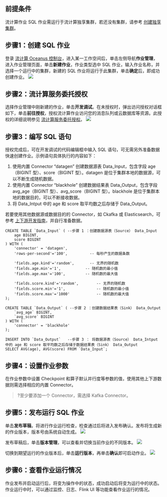 
## 前提条件
流计算作业 SQL 作业需运行于流计算独享集群，若还没有集群，请参考 [创建独享集群](https://cloud.tencent.com/document/product/849/48298)。

## 步骤1：创建 SQL 作业
登录 [流计算 Oceanus 控制台](https://console.cloud.tencent.com/oceanus)，进入某一工作空间后，单击左侧导航**作业管理**，进入作业管理页面，单击**新建作业**，作业类型选中 SQL 作业，输入作业名称，并选择一个运行中的集群，新建的 SQL 作业将运行于此集群，单击**确定**后，即成功创建作业。
![](https://qcloudimg.tencent-cloud.cn/raw/5361c726541f973bebc7cc6ba6ab1415.png)

## 步骤2：流计算服务委托授权
选择作业管理中刚新建的作业，单击**开发调试**。在未授权时，弹出访问授权对话框如下，单击**前往授权**，授权流计算作业访问您的消息队列或云数据库等资源。此授权的详细说明参见 [流计算服务委托授权](https://cloud.tencent.com/document/product/849/38290)。
![](https://main.qcloudimg.com/raw/a22292d0c7983bace50fac1ba002bada.png)

## 步骤3：编写 SQL 语句
授权完成后，可在开发调试的代码编辑框中输入 SQL 语句，可无需另外准备数据快速创建作业。示例语句具体执行的内容如下：
1. 使用内置 Connector “datagen” 创建数据源表 Data_Input，包含字段 age（BIGINT 型）、score（BIGINT 型）。datagen 是位于集群本地的数据源，可以不断生成随机数据。
2. 使用内置 Connector “blackhole” 创建数据结果表 Data_Output，包含字段 avg_age（BIGINT 型）、avg_score（BIGINT 型）。blackhole 是位于集群本地的数据目的，可以不断接收数据。
3. 将 Data_Intput 中的 age 和 score 取平均数之后存储于 Data_Output。

若要使用其他数据源或数据目的的 Connector，如 Ckafka 或 Elasticsearch，可参考 [上下游开发指南](https://cloud.tencent.com/document/product/849/48263)，并自行准备数据。

```
CREATE TABLE `Data_Input` ( --步骤 1 ：创建数据源表（Source） Data_Input
    age BIGINT,
    score BIGINT
) WITH (
    'connector' = 'datagen',
    'rows-per-second'='100',          -- 每秒产生的数据条数

    'fields.age.kind'='random',       -- 无界的随机数
    'fields.age.min'='1',           -- 随机数的最小值
    'fields.age.max'='100',         -- 随机数的最大值

    'fields.score.kind'='random',        -- 无界的随机数
    'fields.score.min'='1',              -- 随机数的最小值
    'fields.score.max'='1000'            -- 随机数的最大值
);

CREATE TABLE `Data_Output` ( --步骤 2 ：创建数据结果表（Sink） Data_Output
    `avg_age` BIGINT,
    `avg_score` BIGINT
) WITH (
    'connector' = 'blackhole'
);

INSERT INTO `Data_Output`   --步骤 3 ： 将数据源表（Source） Data_Intput 中的 age 和 score 取平均数之后存储于数据结果表（Sink） Data_Output
SELECT AVG(age), AVG(score) FROM `Data_Input`;
```


## 步骤4：设置作业参数
在作业参数中设置 Checkpoint 和算子默认并行度等参数的值，使用其他上下游数据则需选择相应的内置 Connector。
>?至少要添加一个 Connector，需选择 Kafka Connector。


## 步骤5：发布运行 SQL 作业
单击**发布草稿**，将进行作业运行检查，检查通过后将进入发布确认。发布将生成新的作业版本，版本号由系统自动生成。
![](https://qcloudimg.tencent-cloud.cn/raw/bdf936b67899e3841eebd2ca65997e81.png)

发布草稿后，单击**版本管理**，可以查看并切换当前作业的不同版本。
![](https://qcloudimg.tencent-cloud.cn/raw/d6fd906d5a1ad2d4b27c2367f588abd0.png)

切换到期望运行的作业版本后，单击**运行版本**，再单击**确认**即可启动作业。
![](https://qcloudimg.tencent-cloud.cn/raw/635a8f4fd7d1fee30c5b1e28ab87621d.png)

## 步骤6：查看作业运行情况
作业发布并启动运行后，将变为操作中的状态，成功启动后将变为运行中的状态。作业运行中时，可以通过监控、日志、Flink UI 等功能查看作业运行的情况。
